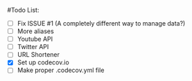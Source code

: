 #Todo List:
- [ ] Fix ISSUE #1 (A completely different way to manage data?)
- [ ] More aliases
- [ ] Youtube API
- [ ] Twitter API
- [ ] URL Shortener
- [x] Set up codecov.io
- [ ] Make proper .codecov.yml file
